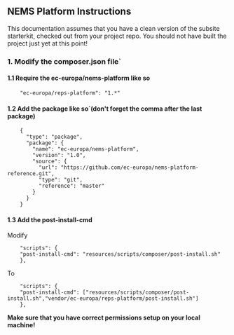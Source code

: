 ## NEMS Platform Instructions

This documentation assumes that you have a clean version of the subsite starterkit,
checked out from your project repo.
You should not have built the project just yet at this point!

### 1. Modify the composer.json file`

#### 1.1 Require the ec-europa/nems-platform like so
```
    "ec-europa/reps-platform": "1.*"
```

#### 1.2 Add the package like so`(don't forget the comma after the last package)
```
    {
      "type": "package",
      "package": {
        "name": "ec-europa/nems-platform",
        "version": "1.0",
        "source": {
          "url": "https://github.com/ec-europa/nems-platform-reference.git",
          "type": "git",
          "reference": "master"
        }
      }
    }
```

#### 1.3 Add the post-install-cmd
Modify
```
    "scripts": {
    "post-install-cmd": "resources/scripts/composer/post-install.sh"
    },
```
To
```
    "scripts": {
    "post-install-cmd": ["resources/scripts/composer/post-install.sh","vendor/ec-europa/reps-platform/post-install.sh"]
    },
```

**Make sure that you have correct permissions setup on your local machine!**
